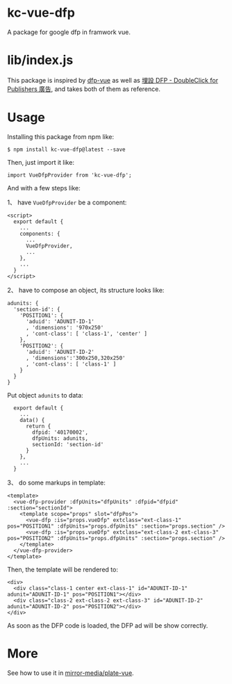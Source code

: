 # kc-vue-dfp
A package for google dfp in framwork vue.

# lib/index.js
This package is inspired by [dfp-vue](https://github.com/hinablue/dfp-vue) as well as [埋設 DFP - DoubleClick for Publishers 廣告](https://amobiz.github.io/2016/08/11/react-dfp/), and takes both of them as reference.

# Usage

Installing this package from npm like:

  `$ npm install kc-vue-dfp@latest --save `

Then, just import it like:

  `import VueDfpProvider from 'kc-vue-dfp';`

And with a few steps like:

1、 have `VueDfpProvider` be a component:
```
<script>
  export default {
    ...
    components: {
      ...
      VueDfpProvider,
      ...
    },
    ...
  }
</script>
```

2、 have to compose an object, its structure looks like:
```
adunits: {
  'section-id': {
    'POSITION1': {
      'aduid': 'ADUNIT-ID-1'
      , 'dimensions': '970x250'
      , 'cont-class': [ 'class-1', 'center' ] 
    },
    'POSITION2': { 
      'aduid': 'ADUNIT-ID-2'
      , 'dimensions':'300x250,320x250'
      , 'cont-class': [ 'class-1' ] 
    }
  }
}
```
Put object `adunits` to data:
```
  export default {
    ...
    data() {
      return {
        dfpid: '40170002',
        dfpUnits: adunits,
        sectionId: 'section-id'
      }
    },
    ...
  }
```

3、 do some markups in template:
```
<template>
  <vue-dfp-provider :dfpUnits="dfpUnits" :dfpid="dfpid" :section="sectionId">
    <template scope="props" slot="dfpPos">
      <vue-dfp :is="props.vueDfp" extclass="ext-class-1" pos="POSITION1" :dfpUnits="props.dfpUnits" :section="props.section" />
      <vue-dfp :is="props.vueDfp" extclass="ext-class-2 ext-class-3" pos="POSITION2" :dfpUnits="props.dfpUnits" :section="props.section" />
    </template>
  </vue-dfp-provider>
</template>
```

Then, the template will be rendered to:
```
<div>
  <div class="class-1 center ext-class-1" id="ADUNIT-ID-1" adunit="ADUNIT-ID-1" pos="POSITION1"></div> 
  <div class="class-2 ext-class-2 ext-class-3" id="ADUNIT-ID-2" adunit="ADUNIT-ID-2" pos="POSITION2"></div>
</div>
```

As soon as the DFP code is loaded, the DFP ad will be show correctly.


# More
See how to use it in [mirror-media/plate-vue](https://github.com/mirror-media/plate-vue).
